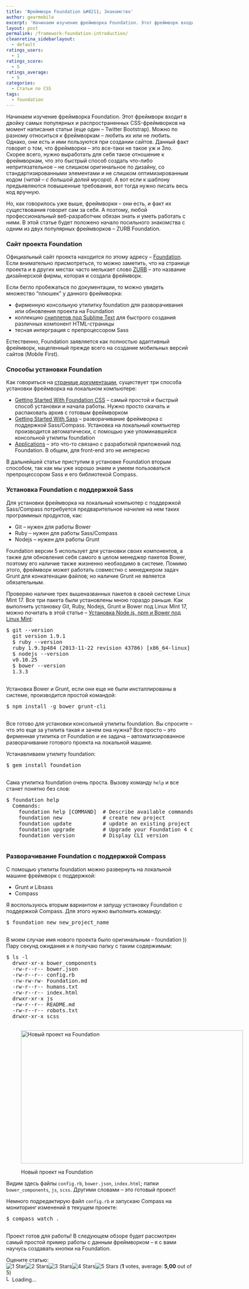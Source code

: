 ```yaml
---
title: 'Фреймворк Foundation &#8211; Знакомство'
author: gearmobile
excerpt: 'Начинаем изучение фреймворка Foundation. Этот фреймворк входит в двойку самых популярных и распространенных CSS-фреймворков на момент написания статьи - Bootstrap и Foundation. Можно по разному относиться к фреймворкам - любить их или не любить. Однако, они есть и ими пользуются при создании сайтов.'
layout: post
permalink: /framework-foundation-introduction/
cleanretina_sidebarlayout:
  - default
ratings_users:
  - 1
ratings_score:
  - 5
ratings_average:
  - 5
categories:
  - Статьи по CSS
tags:
  - foundation
---
```

Начинаем изучение фреймворка Foundation. Этот фреймворк входит в двойку самых популярных и распространенных CSS-фреймворков на момент написания статьи (еще один &#8211; Twitter Bootstrap). Можно по разному относиться к фреймворкам &#8211; любить их или не любить. Однако, они есть и ими пользуются при создании сайтов. Данный факт говорит о том, что фреймворки &#8211; это все-таки не такое уж и Зло. Скорее всего, нужно выработать для себя такое отношение к фреймворкам, что это быстрый способ создать что-либо непритязательное &#8211; не слишком оригинальное по дизайну, со стандартизированными элементами и не слишком оптимизированным кодом (*читай &#8211; с большой долей мусора*). А вот если к шаблону предъявляются повышенные требования, вот тогда нужно писать весь код вручную.

Но, как говорилось уже выше, фреймворки &#8211; они есть, и факт их существования говорит сам за себя. А поэтому, любой профессиональный веб-разработчик обязан знать и уметь работать с ними. В этой статье будет положено начало посильного знакомства с одним из двух популярных фреймворков &#8211; ZURB Foundation.

### Сайт проекта Foundation

Официальный сайт проекта находится по этому адресу &#8211; [Foundation][1]. Если внимательно присмотреться, то можно заметить, что на странице проекта и в других местах часто мелькает слово [ZURB][2] &#8211; это название дизайнерской фирмы, которая и создала фреймворк.

Если бегло пробежаться по документации, то можно увидеть множество &#8220;плюшек&#8221; у данного фреймворка:

  * фирменную консольную утилитку foundation для разворачивания или обновления проекта на Foundation
  * коллекцию [сниппетов под Sublime Text][3] для быстрого создания различных компонент HTML-страницы
  * тесная интерграция с препроцессором Sass

Естественно, Foundation заявляется как полностью адаптивный фреймворк, нацеленный прежде всего на создание мобильных версий сайтов (Mobile First).

### Способы установки Foundation

Как говориться на [странице документации][4], существует три способа установки фреймворка на локальном компьютере:

  * [Getting Started With Foundation CSS][5] &#8211; самый простой и быстрый способ установки и начала работы. Нужно просто скачать и распаковать архив с готовым фреймворком
  * [Getting Started With Sass][6] &#8211; разворачивание фреймворка c поддержкой Sass/Compass. Установка на локальный компьютер производится автоматически, с помощью уже упоминавшейся консольной утилиты foundation
  * [Applications][7] &#8211; это что-то связано с разработкой приложений под Foundation. В общем, для front-end это не интересно

В дальнейшей статье приступим в установке Foundation вторым способом, так как мы уже хорошо знаем и умеем пользоваться препроцессором Sass и его библиотекой Compass.

### Установка Foundation c поддержкой Sass

Для установки фреймворка на локальный компьютер с поддержкой Sass/Compass потребуется предварительное начилие на нем таких программных продуктов, как:

  * Git &#8211; нужен для работы Bower
  * Ruby &#8211; нужен для работы Sass/Compass
  * Nodejs &#8211; нужен для работы Grunt

Foundation версии 5 использует для установки своих компонентов, а также для обновления себя самого в целом менеджер пакетов Bower, поэтому его наличие также жизненно необходимо в системе. Помимо этого, фреймворк может работать совместно с менеджером задач Grunt для конкатенации файлов; но наличие Grunt не является обязательным.

Проверяю наличие трех вышеназванных пакетов в своей системе Linux Mint 17. Все три пакета были установлены мною гораздо раньше. Как выполнить установку Git, Ruby, Nodejs, Grunt и Bower под Linux Mint 17, можно почитать в этой статье &#8211; [Установка Node.js, npm и Bower под Linux Mint][8]:

<pre>$ git --version
  git version 1.9.1
  $ ruby --version
  ruby 1.9.3p484 (2013-11-22 revision 43786) [x86_64-linux]
  $ nodejs --version
  v0.10.25
  $ bower --version
  1.3.3
  </pre>

Установка Bower и Grunt, если они еще не были инсталлированы в системе, производится простой командой:

<pre>$ npm install -g bower grunt-cli
  </pre>

Все готово для установки консольной утилиты foundation. Вы спросите &#8211; что это еще за утилита такая и зачем она нужна? Все просто &#8211; это фирменная утилитка от Foundation и ее задача &#8211; автоматизированное разворачивание готового проекта на локальной машине.

Устанавливаем утилиту foundation:

<pre>$ gem install foundation
  </pre>

Сама утилитка foundation очень проста. Вызову команду `help` и все станет понятно без слов:

<pre>$ foundation help
  Commands:
    foundation help [COMMAND]  # Describe available commands or one specific command
    foundation new             # create new project
    foundation update          # update an existing project
    foundation upgrade         # Upgrade your Foundation 4 compass project
    foundation version         # Display CLI version
  </pre>

### Разворачивание Foundation c поддержкой Compass

C помощью утилиты foundation можно развернуть на локальной машине фреймворк c поддержкой:

  * Grunt и Libsass
  * Compass

Я воспользуюсь вторым вариантом и запущу установку Foundation c поддержкой Compass. Для этого нужно выполнить команду:

<pre>$ foundation new new_project_name
  </pre>

В моем случае имя нового проекта было оригинальным &#8211; foundation )) Пару секунд ожидания и я получаю папку с таким содержимым:

<pre>$ ls -l
  drwxr-xr-x bower_components
  -rw-r--r-- bower.json
  -rw-r--r-- config.rb
  -rw-rw-rw- Foundation.md
  -rw-r--r-- humans.txt
  -rw-r--r-- index.html
  drwxr-xr-x js
  -rw-r--r-- README.md
  -rw-r--r-- robots.txt
  drwxr-xr-x scss
  </pre><figure id="attachment_1388" style="width: 600px;" class="wp-caption aligncenter">

[<img src="http://localhost:7788/third/wp-content/uploads/2014/06/new_project_in_foundation-600x360.png" alt="Новый проект на Foundation" width="600" height="360" class="size-medium wp-image-1388" />][9]<figcaption class="wp-caption-text">Новый проект на Foundation</figcaption></figure> 

Видим здесь файлы `config.rb`, `bower.json`, `index.html`; папки `bower_components`, `js`, `scss`. Другими словами &#8211; это готовый проект!

Немного подредактирую файл `config.rb` и запускаю Compass на мониторинг изменений в текущем проекте:

<pre>$ compass watch .
  </pre>

Проект готов для работы! В следующем обзоре будет рассмотрен самый простой пример работы с данным фреймворком &#8211; я с вами научусь создавать кнопки на Foundation.

Оцените статью:  
<span id="post-ratings-1386" class="post-ratings" data-nonce="cd578d1054"><img id="rating_1386_1" src="http://localhost:7788/third/wp-content/plugins/wp-postratings/images/stars_crystal/rating_on.gif" alt="1 Star" title="1 Star" onmouseover="current_rating(1386, 1, '1 Star');" onmouseout="ratings_off(5, 0, 0);" onclick="rate_post();" onkeypress="rate_post();" style="cursor: pointer; border: 0px;" /><img id="rating_1386_2" src="http://localhost:7788/third/wp-content/plugins/wp-postratings/images/stars_crystal/rating_on.gif" alt="2 Stars" title="2 Stars" onmouseover="current_rating(1386, 2, '2 Stars');" onmouseout="ratings_off(5, 0, 0);" onclick="rate_post();" onkeypress="rate_post();" style="cursor: pointer; border: 0px;" /><img id="rating_1386_3" src="http://localhost:7788/third/wp-content/plugins/wp-postratings/images/stars_crystal/rating_on.gif" alt="3 Stars" title="3 Stars" onmouseover="current_rating(1386, 3, '3 Stars');" onmouseout="ratings_off(5, 0, 0);" onclick="rate_post();" onkeypress="rate_post();" style="cursor: pointer; border: 0px;" /><img id="rating_1386_4" src="http://localhost:7788/third/wp-content/plugins/wp-postratings/images/stars_crystal/rating_on.gif" alt="4 Stars" title="4 Stars" onmouseover="current_rating(1386, 4, '4 Stars');" onmouseout="ratings_off(5, 0, 0);" onclick="rate_post();" onkeypress="rate_post();" style="cursor: pointer; border: 0px;" /><img id="rating_1386_5" src="http://localhost:7788/third/wp-content/plugins/wp-postratings/images/stars_crystal/rating_on.gif" alt="5 Stars" title="5 Stars" onmouseover="current_rating(1386, 5, '5 Stars');" onmouseout="ratings_off(5, 0, 0);" onclick="rate_post();" onkeypress="rate_post();" style="cursor: pointer; border: 0px;" /> (<strong>1</strong> votes, average: <strong>5,00</strong> out of 5)<br /><span class="post-ratings-text" id="ratings_1386_text"></span></span><span id="post-ratings-1386-loading" class="post-ratings-loading"> <img src="http://localhost:7788/third/wp-content/plugins/wp-postratings/images/loading.gif" width="16" height="16" alt="Loading..." title="Loading..." class="post-ratings-image" />Loading...</span>

 [1]: http://foundation.zurb.com/ "Foundation"
 [2]: http://www.zurb.com/ "ZURB"
 [3]: https://github.com/zurb/foundation-5-sublime-snippets "сниппеты под Sublime Text"
 [4]: http://foundation.zurb.com/docs/ "Getting Started"
 [5]: http://foundation.zurb.com/docs/css.html "Getting Started With Foundation CSS"
 [6]: http://foundation.zurb.com/docs/sass.html "Getting Started With Sass"
 [7]: http://foundation.zurb.com/docs/applications.html "Applications"
 [8]: http://localhost:7788/third/install-nodejs-npm-bower-in-linux-mint/ "Установка Node.js, npm и Bower под Linux Mint"
 [9]: http://localhost:7788/third/wp-content/uploads/2014/06/new_project_in_foundation.png